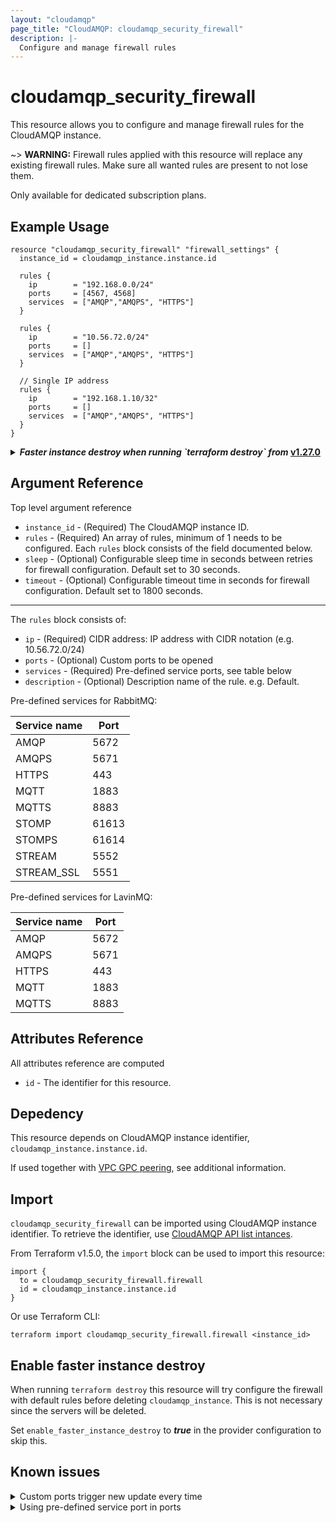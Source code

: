 ```yaml
---
layout: "cloudamqp"
page_title: "CloudAMQP: cloudamqp_security_firewall"
description: |-
  Configure and manage firewall rules
---
```


# cloudamqp_security_firewall

This resource allows you to configure and manage firewall rules for the CloudAMQP instance.

~> **WARNING:** Firewall rules applied with this resource will replace any existing firewall rules.
Make sure all wanted rules are present to not lose them.

Only available for dedicated subscription plans.

## Example Usage

```hcl
resource "cloudamqp_security_firewall" "firewall_settings" {
  instance_id = cloudamqp_instance.instance.id

  rules {
    ip        = "192.168.0.0/24"
    ports     = [4567, 4568]
    services  = ["AMQP","AMQPS", "HTTPS"]
  }

  rules {
    ip        = "10.56.72.0/24"
    ports     = []
    services  = ["AMQP","AMQPS", "HTTPS"]
  }

  // Single IP address
  rules {
    ip        = "192.168.1.10/32"
    ports     = []
    services  = ["AMQP","AMQPS", "HTTPS"]
  }
}
```

<details>
  <summary>
    <b>
      <i>Faster instance destroy when running `terraform destroy` from </i>
      <a href="https://github.com/cloudamqp/terraform-provider-cloudamqp/releases/tag/v1.27.0">v1.27.0</a>
    </b>
  </summary>

CloudAMQP Terraform provider [v1.27.0] enables faster `cloudamqp_instance` destroy when running
`terraform destroy`.

```hcl
# Configure the CloudAMQP Provider
provider "cloudamqp" {
  apikey                          = var.cloudamqp_customer_api_key
  enable_faster_instance_destroy  = true
}

resource "cloudamqp_instance" "instance" {
  name    = "terraform-cloudamqp-instance"
  plan    = "penguin-1"
  region  = "amazon-web-services::us-west-1"
  tags    = ["terraform"]
}

resource "cloudamqp_security_firewall" "firewall_settings" {
  instance_id = cloudamqp_instance.instance.id

  rules {
    ip          = "0.0.0.0/0"
    ports       = []
    services    = ["HTTPS"]
    description = "MGMT interface"
  }

  rules {
    ip          = "10.56.72.0/24"
    ports       = []
    services    = ["AMQP","AMQPS", "HTTPS"]
    description = "VPC subnet"
  }
}
```

</details>

## Argument Reference

Top level argument reference

* `instance_id` - (Required) The CloudAMQP instance ID.
* `rules`       - (Required) An array of rules, minimum of 1 needs to be configured. Each `rules`
                  block consists of the field documented below.
* `sleep`       - (Optional) Configurable sleep time in seconds between retries for firewall
                  configuration. Default set to 30 seconds.
* `timeout`     - (Optional) Configurable timeout time in seconds for firewall configuration.
                  Default set to 1800 seconds.

___

The `rules` block consists of:

* `ip`          - (Required) CIDR address: IP address with CIDR notation (e.g. 10.56.72.0/24)
* `ports`       - (Optional) Custom ports to be opened
* `services`    - (Required) Pre-defined service ports, see table below
* `description` - (Optional) Description name of the rule. e.g. Default.

Pre-defined services for RabbitMQ:

| Service name | Port  |
|--------------|-------|
| AMQP         | 5672  |
| AMQPS        | 5671  |
| HTTPS        | 443   |
| MQTT         | 1883  |
| MQTTS        | 8883  |
| STOMP        | 61613 |
| STOMPS       | 61614 |
| STREAM       | 5552  |
| STREAM_SSL   | 5551  |

Pre-defined services for LavinMQ:

| Service name | Port  |
|--------------|-------|
| AMQP         | 5672  |
| AMQPS        | 5671  |
| HTTPS        | 443   |
| MQTT         | 1883  |
| MQTTS        | 8883  |

## Attributes Reference

All attributes reference are computed

* `id`  - The identifier for this resource.

## Depedency

This resource depends on CloudAMQP instance identifier, `cloudamqp_instance.instance.id`.

If used together with [VPC GPC peering], see additional information.

## Import

`cloudamqp_security_firewall` can be imported using CloudAMQP instance identifier. To
retrieve the identifier, use [CloudAMQP API list intances].

From Terraform v1.5.0, the `import` block can be used to import this resource:

```hcl
import {
  to = cloudamqp_security_firewall.firewall
  id = cloudamqp_instance.instance.id
}
```

Or use Terraform CLI:

`terraform import cloudamqp_security_firewall.firewall <instance_id>`

## Enable faster instance destroy

When running `terraform destroy` this resource will try configure the firewall with default rules
before deleting `cloudamqp_instance`. This is not necessary since the servers will be deleted.

Set `enable_faster_instance_destroy` to ***true*** in the provider configuration to skip this.

## Known issues

<details>
  <summary>Custom ports trigger new update every time</summary>

  Before release v1.15.1 using the custom ports can cause a missmatch upon reading data and
  trigger a new update every time.

  Reason is that there is a bug in validating the response from the underlying API.

  Update the provider to at least [v1.15.1] to fix the issue.
 </details>

<details>
  <summary>Using pre-defined service port in ports</summary>

Using one of the port from the pre-defined services in ports argument, see example of using port
5671 instead of the service *AMQPS*.

```hcl
resource "cloudamqp_security_firewall" "firewall_settings" {
  instance_id = cloudamqp_instance.instance.id

  rules {
    ip        = "192.168.0.0/24"
    ports     = [5671]
    services  = []
  }
}
```

Will still create the firewall rule for the instance, but will trigger a new update each `plan` or
`apply`. Due to a missmatch between state file and underlying API response.

To solve this, edit the configuration file and change port 5671 to service *AMQPS* and run
`terraform apply -refresh-only` to only update the state file and remove the missmatch.

```hcl
resource "cloudamqp_security_firewall" "firewall_settings" {
  instance_id = cloudamqp_instance.instance.id

  rules {
    ip        = "192.168.0.0/24"
    ports     = []
    services  = ["AMQPS"]
  }
}
```

The provider from [v1.15.2] will start to warn about using this.

 </details>

[CloudAMQP API list intances]: https://docs.cloudamqp.com/#list-instances
[v1.15.1]: https://github.com/cloudamqp/terraform-provider-cloudamqp/releases/tag/v1.15.1
[v1.15.2]: https://github.com/cloudamqp/terraform-provider-cloudamqp/releases/tag/v1.15.2
[v1.27.0]: https://github.com/cloudamqp/terraform-provider-cloudamqp/releases/tag/v1.27.0
[VPC GPC peering]: ./vpc_gcp_peering#create-vpc-peering-with-additional-firewall-rules
